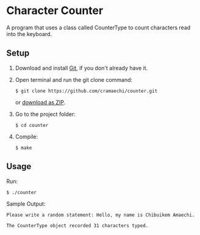 # Character Counter
A program that uses a class called CounterType to count characters read into the keyboard.

## Setup
1. Download and install [Git](https://git-scm.com/downloads), if you don't already have it.

2. Open terminal and run the git clone command:

   ```
   $ git clone https://github.com/cramaechi/counter.git
   ```
    or [download as ZIP](https://github.com/cramaechi/counter/archive/master.zip).

3. Go to the project folder:

   ```
   $ cd counter
   ```

4. Compile:

   ```
   $ make
   ```
   
## Usage
Run:

```
$ ./counter
```

Sample Output:
```
Please write a random statement: Hello, my name is Chibuikem Amaechi.                                             
                                                                                                                  
The CounterType object recorded 31 characters typed. 
```
